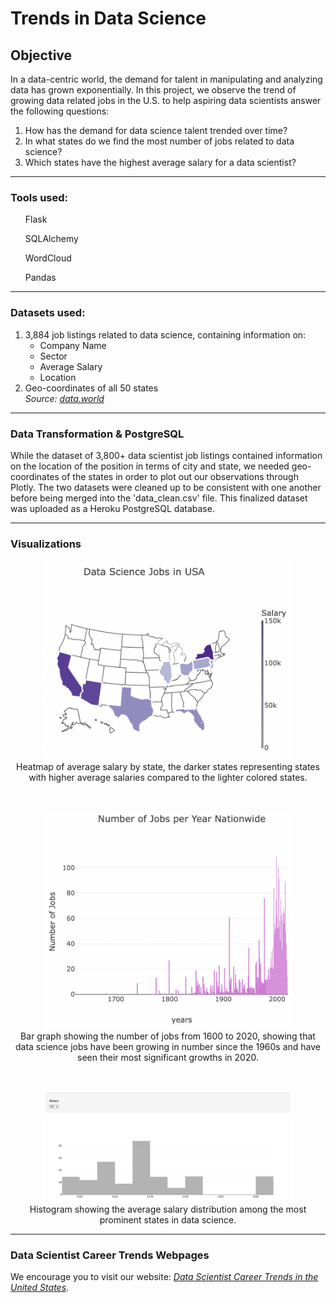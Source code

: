 # Trends in Data Science

## Objective
In a data-centric world, the demand for talent in manipulating and analyzing data has grown exponentially.
In this project, we observe the trend of growing data related jobs in the U.S. to help aspiring data scientists answer the following questions:
    <ol>
        <li>How has the demand for data science talent trended over time?</li>
        <li>In what states do we find the most number of jobs related to data science?</li>
        <li>Which states have the highest average salary for a data scientist?</li>
    </ol>

<hr>

### Tools used:
<ul>Flask</ul>
<ul>SQLAlchemy</ul>
<ul>WordCloud</ul>
<ul>Pandas</ul>

<hr>

### Datasets used:
1. 3,884 job listings related to data science, containing information on:
    <ul>    
        <li>Company Name</li>
        <li>Sector</li>
        <li>Average Salary</li>
        <li>Location</li>
    </ul>
2. Geo-coordinates of all 50 states
<br><i>Source: <a href="https://data.world/">data.world</a></i>

<hr>

### Data Transformation & PostgreSQL
While the dataset of 3,800+ data scientist job listings contained information on the location of the position in terms of city and state, we needed geo-coordinates of the states in order to plot out our observations through Plotly.
The two datasets were cleaned up to be consistent with one another before being merged into the 'data_clean.csv' file.
This finalized dataset was uploaded as a Heroku PostgreSQL database.

<hr>

### Visualizations
<p align="center">
    <img src="static/images/avg_salary_by_state.png" style="width:400px" class="center">
    <br>
    Heatmap of average salary by state, the darker states representing states with higher average salaries compared to the lighter colored states.
</p>
<br>
<p align="center">
    <img src="static/images/num_of_jobs.png" style="width:400px" class="center">
    <br>
    Bar graph showing the number of jobs from 1600 to 2020, showing that data science jobs have been growing in number since the 1960s and have seen their most significant growths in 2020.
</p>
<br>
<p align="center">
    <img src="static/images/salary_by_state.png" style="width:400px" class="center">
    <br>
    Histogram showing the average salary distribution among the most prominent states in data science.
</p>

<hr>

### Data Scientist Career Trends Webpages
We encourage you to visit our website: <i><a href="https://trends-in-data-science.herokuapp.com">Data Scientist Career Trends in the United States</a></i>.
